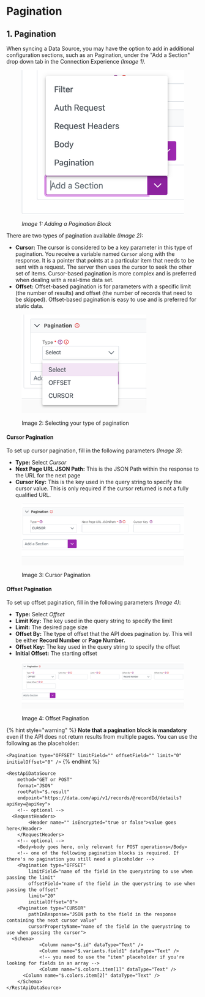 # Pagination

## 1. Pagination

When syncing a Data Source, you may have the option to add in additional configuration sections, such as an Pagination, under the "Add a Section" drop down tab in the Connection Experience _(Image 1)._

<figure><img src="../../../.gitbook/assets/image (682).png" alt=""><figcaption><p><em>Image 1: Adding a Pagination Block</em></p></figcaption></figure>

There are two types of pagination available _(Image 2):_

* **Cursor:** The cursor is considered to be a key parameter in this type of pagination. You receive a variable named `Cursor` along with the response. It is a pointer that points at a particular item that needs to be sent with a request. The server then uses the cursor to seek the other set of items. Cursor-based pagination is more complex and is preferred when dealing with a real-time data set.
* **Offset:** Offset-based pagination is for parameters with a specific limit (the number of results) and offset (the number of records that need to be skipped). Offset-based pagination is easy to use and is preferred for static data.

<figure><img src="../../../.gitbook/assets/image (97).png" alt=""><figcaption><p>Image 2: Selecting your type of pagination</p></figcaption></figure>

#### Cursor Pagination

To set up cursor pagination, fill in the following parameters _(Image 3)_:

* **Type:** Select _Cursor_
* **Next Page URL JSON Path:** This is the JSON Path within the response to the URL for the next page
* **Cursor Key:** This is the key used in the query string to specify the cursor value. This is only required if the cursor returned is not a fully qualified URL.&#x20;

<figure><img src="../../../.gitbook/assets/image (120).png" alt=""><figcaption><p>Image 3: Cursor Pagination</p></figcaption></figure>

#### Offset Pagination

To set up offset pagination, fill in the following parameters _(Image 4)_:

* **Type:** Select _Offset_
* **Limit Key:** The key used in the query string to specify the limit
* **Limit:** The desired page size
* **Offset By:** The type of offset that the API does pagination by. This will be either **Record Number** or **Page Number.**
* **Offset Key:** The key used in the query string to specify the offset
* **Initial Offset:** The starting offset

<figure><img src="../../../.gitbook/assets/image (119).png" alt=""><figcaption><p>Image 4: Offset Pagination</p></figcaption></figure>

{% hint style="warning" %}
**Note that a pagination block is mandatory** even if the API does not return results from multiple pages. You can use the following as the placeholder:

`<Pagination type="OFFSET" limitField="" offsetField="" limit="0" initialOffset="0" />`
{% endhint %}

```markup
<RestApiDataSource
    method="GET or POST"
    format="JSON"
    rootPath="$.result"
    endpoint="https://data.com/api/v1/records/@recordId/details?apiKey=@apiKey">
	<!-- optional -->
  <RequestHeaders>
		<Header name="" isEncrypted="true or false">value goes here</Header>
	</RequestHeaders>
    <!-- optional -->
	<Body>body goes here, only relevant for POST operations</Body>
	<!-- one of the following pagination blocks is required. If there's no pagination you still need a placeholder -->
	<Pagination type="OFFSET" 
	    limitField="name of the field in the querystring to use when passing the limit" 
	    offsetField="name of the field in the querystring to use when passing the offset"
	    limit="20"
	    initialOffset="0">
	<Pagination type="CURSOR"
	    pathInResponse="JSON path to the field in the response containing the next cursor value"
	    cursorPropertyName="name of the field in the querystring to use when passing the cursor">
  <Schema>
			<Column name="$.id" dataType="Text" />
			<Column name="$.variants.field1" dataType="Text" />
            <!-- you need to use the "item" placeholder if you're looking for fields in an array -->
			<Column name="$.colors.item[1]" dataType="Text" />
      <Column name="$.colors.item[2]" dataType="Text" />
	</Schema>
</RestApiDataSource>
```
